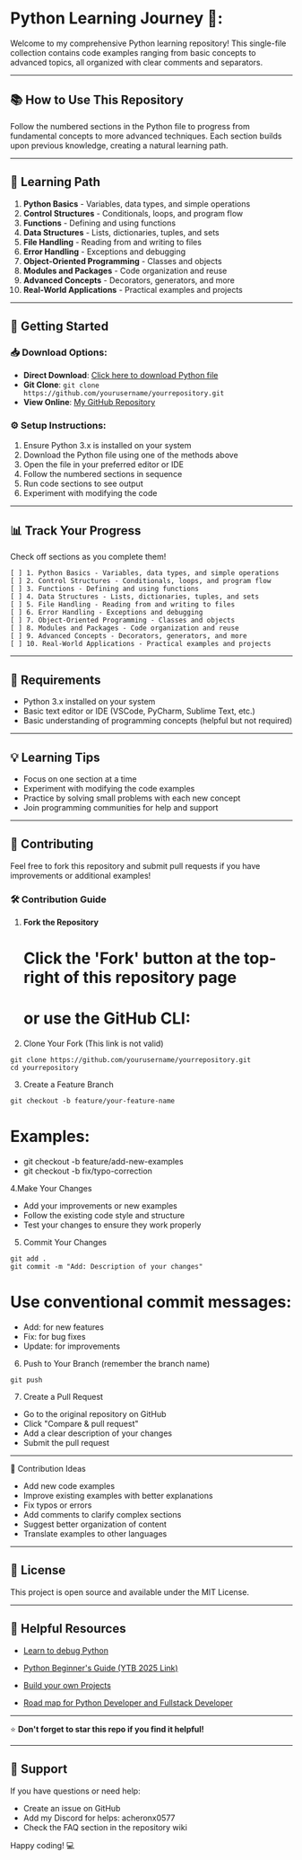 # Python Learning Journey 🐍:
Welcome to my comprehensive Python learning repository! This single-file collection contains code examples ranging from basic concepts to advanced topics, all organized with clear comments and separators.

---

## 📚 How to Use This Repository

Follow the numbered sections in the Python file to progress from fundamental concepts to more advanced techniques. Each section builds upon previous knowledge, creating a natural learning path.

---

## 🚀 Learning Path

1. **Python Basics** - Variables, data types, and simple operations
2. **Control Structures** - Conditionals, loops, and program flow
3. **Functions** - Defining and using functions
4. **Data Structures** - Lists, dictionaries, tuples, and sets
5. **File Handling** - Reading from and writing to files
6. **Error Handling** - Exceptions and debugging
7. **Object-Oriented Programming** - Classes and objects
8. **Modules and Packages** - Code organization and reuse
9. **Advanced Concepts** - Decorators, generators, and more
10. **Real-World Applications** - Practical examples and projects

---

## 🎯 Getting Started

### 📥 Download Options:
- **Direct Download**: [Click here to download Python file](https://www.python.org/downloads)
- **Git Clone**: `git clone https://github.com/yourusername/yourrepository.git`
- **View Online**: [My GitHub Repository](https://github.com/acheronx0577?tab=repositories)

### ⚙️ Setup Instructions:
1. Ensure Python 3.x is installed on your system
2. Download the Python file using one of the methods above
3. Open the file in your preferred editor or IDE
4. Follow the numbered sections in sequence
5. Run code sections to see output
6. Experiment with modifying the code

---

## 📊 Track Your Progress

Check off sections as you complete them!
```
[ ] 1. Python Basics - Variables, data types, and simple operations
[ ] 2. Control Structures - Conditionals, loops, and program flow  
[ ] 3. Functions - Defining and using functions
[ ] 4. Data Structures - Lists, dictionaries, tuples, and sets
[ ] 5. File Handling - Reading from and writing to files
[ ] 6. Error Handling - Exceptions and debugging
[ ] 7. Object-Oriented Programming - Classes and objects
[ ] 8. Modules and Packages - Code organization and reuse
[ ] 9. Advanced Concepts - Decorators, generators, and more
[ ] 10. Real-World Applications - Practical examples and projects
```
---

## 🔧 Requirements

- Python 3.x installed on your system
- Basic text editor or IDE (VSCode, PyCharm, Sublime Text, etc.)
- Basic understanding of programming concepts (helpful but not required)

---

## 💡 Learning Tips

- Focus on one section at a time
- Experiment with modifying the code examples
- Practice by solving small problems with each new concept
- Join programming communities for help and support

---

## 🤝 Contributing

Feel free to fork this repository and submit pull requests if you have improvements or additional examples!

### 🛠️ Contribution Guide

1. **Fork the Repository**
   # Click the 'Fork' button at the top-right of this repository page
   # or use the GitHub CLI:

2. Clone Your Fork (This link is not valid)
```
git clone https://github.com/yourusername/yourrepository.git 
cd yourrepository
```
3. Create a Feature Branch
```
git checkout -b feature/your-feature-name
```
# Examples:
- git checkout -b feature/add-new-examples
- git checkout -b fix/typo-correction

4.Make Your Changes

- Add your improvements or new examples
- Follow the existing code style and structure
- Test your changes to ensure they work properly

5. Commit Your Changes
```
git add .
git commit -m "Add: Description of your changes"
```
# Use conventional commit messages:
- Add: for new features
- Fix: for bug fixes
- Update: for improvements

6. Push to Your Branch (remember the branch name)
```
git push 
```

7. Create a Pull Request
- Go to the original repository on GitHub
- Click "Compare & pull request"
- Add a clear description of your changes
- Submit the pull request

---
📝 Contribution Ideas

- Add new code examples
- Improve existing examples with better explanations
- Fix typos or errors
- Add comments to clarify complex sections
- Suggest better organization of content
- Translate examples to other languages
---

## 📄 License

This project is open source and available under the MIT License.

---

## 🔗 Helpful Resources

- [Learn to debug Python](https://pythontutor.com)
  
- [Python Beginner's Guide (YTB 2025 Link)](https://www.youtube.com/watch?v=K5KVEU3aaeQ)
  
- [Build your own Projects](https://github.com/codecrafters-io/build-your-own-x)
  
- [Road map for Python Developer and Fullstack Developer](https://roadmap.sh/python)

---

⭐ **Don't forget to star this repo if you find it helpful!**

---

## 💬 Support

If you have questions or need help:
- Create an issue on GitHub
- Add my Discord for helps: acheronx0577
- Check the FAQ section in the repository wiki

Happy coding! 💻
